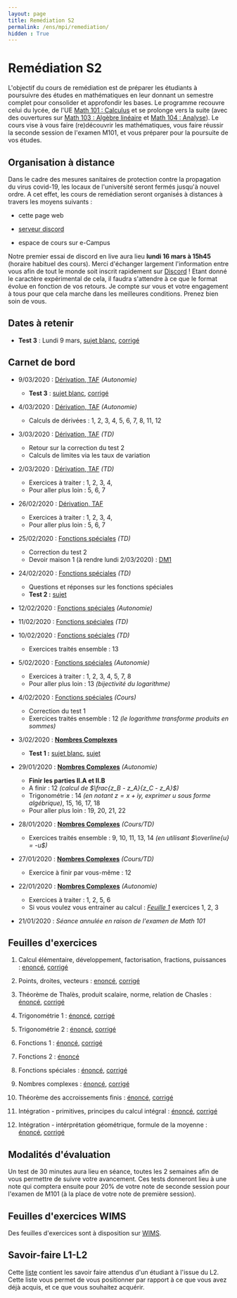 ```yaml
---
layout: page
title: Remédiation S2
permalink: /ens/mpi/remediation/
hidden : True
---
```



# Remédiation S2

L'objectif du cours de remédiation est de préparer les étudiants à poursuivre des études en mathématiques en leur donnant un semestre complet pour consolider et approfondir les bases. Le programme recouvre celui du lycée, de l'UE [Math 101 : Calculus](../m101/2019) et se prolonge vers la suite (avec des ouvertures sur [Math 103 : Algèbre linéaire](../m103/) et [Math 104 : Analyse](../m104/)). Le cours vise à vous faire (re)découvrir les mathématiques, vous faire réussir la seconde session de l'examen M101, et vous préparer pour la poursuite de vos études.



## Organisation à distance

Dans le cadre des mesures sanitaires de protection contre la propagation du virus covid-19, les locaux de l'université seront fermés jusqu'à nouvel ordre. A cet effet, les cours de remédiation seront organisés à distances à travers les moyens suivants :

- cette page web

- [serveur discord](https://discord.gg/RRdcWPQ)

- espace de cours sur e-Campus

Notre premier essai de discord en live aura lieu **lundi 16 mars à 15h45** (horaire habituel des cours). Merci d'échanger largement l'information entre vous afin de tout le monde soit inscrit rapidement sur [Discord](https://discordapp.com/) ! Etant donné le caractère expérimental de cela, il faudra s'attendre à ce que le format évolue en fonction de vos retours. Je compte sur vous et votre engagement à tous pour que cela marche dans les meilleures conditions. Prenez bien soin de vous.


## Dates à retenir

- **Test 3** : Lundi 9 mars, [sujet blanc](test3_blanc.pdf), [corrigé](test3_blanc_corr.pdf)
<!-- - **Test 4** : Lundi 23 mars
- **Test 5** : Lundi 6 avril
- **Test 6** : Lundi 20 avril
- **Test 7** : Lundi 4 mai
- **Test 8** : Lundi 18 mai -->

## Carnet de bord

- <span class="date">9/03/2020 : [Dérivation, TAF](td12.pdf) *(Autonomie)*</span>
    * **Test 3** : [sujet blanc](test3_blanc.pdf), [corrigé](test3_blanc_corr.pdf)

- <span class="date">4/03/2020 : [Dérivation, TAF](td12.pdf) *(Autonomie)*</span>
    * Calculs de dérivées : 1, 2, 3, 4, 5, 6, 7, 8, 11, 12
- <span class="date">3/03/2020 : [Dérivation, TAF](td12.pdf) *(TD)*</span>
    * Retour sur la correction du test 2
    * Calculs de limites via les taux de variation
- <span class="date">2/03/2020 : [Dérivation, TAF](td12.pdf) *(TD)*</span>
	* Exercices à traiter : 1, 2, 3, 4,  
	* Pour aller plus loin : 5, 6, 7


- <span class="date">26/02/2020 : [Dérivation, TAF](td12.pdf)</span>
	* Exercices à traiter : 1, 2, 3, 4,  
	* Pour aller plus loin : 5, 6, 7
- <span class="date">25/02/2020 : [Fonctions spéciales](td10.pdf) *(TD)*</span>
    * Correction du test 2
    * Devoir maison 1 (à rendre lundi 2/03/2020) : [DM1](DM1.pdf)
- <span class="date">24/02/2020 : [Fonctions spéciales](td10.pdf) *(TD)*</span>
    * Questions et réponses sur les fonctions spéciales
    * **Test 2 :** [sujet](test2.pdf)

- <span class="date">12/02/2020 :</span> [Fonctions spéciales](td10.pdf) *(Autonomie)*
- <span class="date">11/02/2020 :</span> [Fonctions spéciales](td10.pdf) *(TD)*

- <span class="date">10/02/2020 :</span> [Fonctions spéciales](td10.pdf) *(TD)*
    * Exercices traités ensemble : 13
    
- <span class="date">5/02/2020 :</span> [Fonctions spéciales](td10.pdf) *(Autonomie)*
	* Exercices à traiter : 1, 2, 3, 4, 5, 7, 8 
	* Pour aller plus loin : 13 *(bijectivité du logarithme)*

- <span class="date">4/02/2020 :</span> [Fonctions spéciales](td10.pdf) *(Cours)*
	* Correction du test 1
	* Exercices traités ensemble : 12 *(le logarithme transforme produits en sommes)*

- <span class="date">3/02/2020 :</span> [**Nombres Complexes**](td11.pdf)
	* **Test 1 :** [sujet blanc](test1_blanc.pdf), [sujet](test1.pdf)


- <span class="date">29/01/2020 :</span> [**Nombres Complexes**](td11.pdf) *(Autonomie)*
	* **Finir les parties II.A et II.B**
	* A finir : 12 *(calcul de $\frac{z_B - z_A}{z_C - z_A}$)*
	* Trigonométrie : 14 *(en notant $z=x+iy$, exprimer $u$ sous forme algébrique)*, 15, 16, 17, 18
	* Pour aller plus loin : 19, 20, 21, 22

- <span class="date">28/01/2020 :</span> [**Nombres Complexes**](td11.pdf) *(Cours/TD)*
	* Exercices traités ensemble : 9, 10, 11, 13, 14 *(en utilisant $\overline{u} = -u$)*

- <span class="date">27/01/2020 :</span> [**Nombres Complexes**](td11.pdf) *(Cours/TD)*
	* Exercice à finir par vous-même : 12

- <span class="date">22/01/2020 :</span> [**Nombres Complexes**](td11.pdf) *(Autonomie)*
    * Exercices à traiter : 1, 2, 5, 6
	* Si vous voulez vous entrainer au calcul : [*Feuille 1*](td1.pdf) exercices 1, 2, 3

- <span class="date">21/01/2020 :</span> *Séance annulée en raison de l'examen de Math 101*


## Feuilles d'exercices

1. Calcul élémentaire, développement, factorisation, fractions, puissances :
    [enoncé](td1.pdf), [corrigé](td1_corr.pdf)
	
2. Points, droites, vecteurs :
	[enoncé](td2.pdf), [corrigé](td2_corr.pdf)

3. Théorème de Thalès, produit scalaire, norme, relation de Chasles :
    [énoncé](td3.pdf), [corrigé](td3_corr.pdf)

4. Trigonométrie 1 :
    [énoncé](td4.pdf), [corrigé](td4_corr.pdf)

5. Trigonométrie 2 :
    [énoncé](td5.pdf), [corrigé](td5_corr.pdf)

6. Fonctions 1 :
	[énoncé](td6.pdf), [corrigé](td6_corr.pdf)
	
7. Fonctions 2 :
	[énoncé](td7.pdf)
    
8. Fonctions spéciales :
	[énoncé](td10.pdf), [corrigé](td10_corr.pdf)
	
9. Nombres complexes :
	[énoncé](td11.pdf), [corrigé](td11_corr.pdf)
	
10. Théorème des accroissements finis :
	[énoncé](td12.pdf), [corrigé](td12_corr.pdf)
	
11. Intégration - primitives, principes du calcul intégral :
	[énoncé](td13.pdf), [corrigé](td13_corr.pdf)

12. Intégration - intérprétation géométrique, formule de la moyenne :
	[énoncé](td14.pdf), [corrigé](td14_corr.pdf)

## Modalités d'évaluation

Un test de 30 minutes aura lieu en séance, toutes les 2 semaines afin de vous permettre de suivre votre avancement. Ces tests donneront lieu à une note qui comptera ensuite pour 20% de votre note de seconde session pour l'examen de M101 (à la place de votre note de première session).

## Feuilles d'exercices WIMS

Des feuilles d'exercices sont à disposition sur [WIMS](https://wims.u-psud.fr/wims/wims.cgi?session=new.673258039&+lang=fr&+old_session=1T1FBBB62F&+module=home). 

## Savoir-faire L1-L2

Cette [liste](sf.pdf) contient les savoir faire attendus d'un étudiant à l'issue du L2. Cette liste vous permet de vous positionner par rapport à ce que vous avez déjà acquis, et ce que vous souhaitez acquérir.
